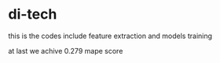 # di-tech

this is the codes include feature extraction and models training

at last we achive 0.279 mape score
